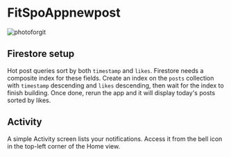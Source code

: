 # FitSpoAppnewpost

![photoforgit](https://github.com/user-attachments/assets/9d12290a-02ee-4945-9f72-3ea6b0aa2952)

## Firestore setup

Hot post queries sort by both `timestamp` and `likes`. Firestore needs a
composite index for these fields. Create an index on the `posts` collection with
`timestamp` descending and `likes` descending, then wait for the index to finish
building. Once done, rerun the app and it will display today's posts sorted by
likes.


## Activity

A simple Activity screen lists your notifications. Access it from the bell icon in the top-left corner of the Home view.
